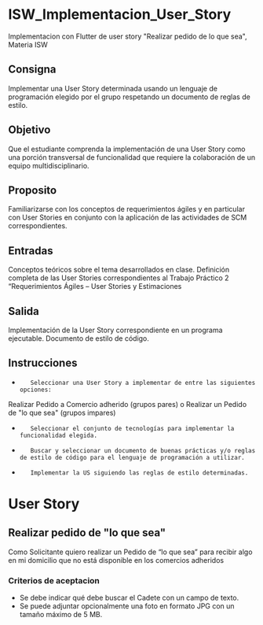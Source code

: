 # ISW_Implementacion_User_Story
Implementacion con Flutter de user story "Realizar pedido de lo que sea", Materia ISW

## Consigna
Implementar una User Story determinada usando un lenguaje de programación elegido por el grupo respetando un documento de reglas de estilo.

## Objetivo
Que el estudiante comprenda la implementación de una User Story como una porción transversal de funcionalidad que requiere la colaboración de un equipo multidisciplinario.

## Proposito
Familiarizarse con los conceptos de requerimientos ágiles y en particular con User Stories en conjunto con la aplicación de las actividades de SCM correspondientes.

## Entradas
Conceptos teóricos sobre el tema desarrollados en clase. Definición completa de las User Stories correspondientes al Trabajo Práctico 2 “Requerimientos Ágiles – User Stories y Estimaciones

## Salida
Implementación de la User Story correspondiente en un programa ejecutable.
Documento de estilo de código.

## Instrucciones
-        Seleccionar una User Story a implementar de entre las siguientes opciones:
Realizar Pedido a Comercio adherido (grupos pares) o Realizar un Pedido de "lo que sea" (grupos impares)
-        Seleccionar el conjunto de tecnologías para implementar la funcionalidad elegida.
-        Buscar y seleccionar un documento de buenas prácticas y/o reglas de estilo de código para el lenguaje de programación a utilizar.
-        Implementar la US siguiendo las reglas de estilo determinadas.

# User Story
## Realizar pedido de "lo que sea"
Como Solicitante quiero realizar un Pedido de “lo que sea” para recibir algo en mi
domicilio que no está disponible en los comercios adheridos
### Criterios de aceptacion
* Se debe indicar qué debe buscar el Cadete con un campo de texto.
* Se puede adjuntar opcionalmente una foto en formato JPG con un tamaño
máximo de 5 MB.

